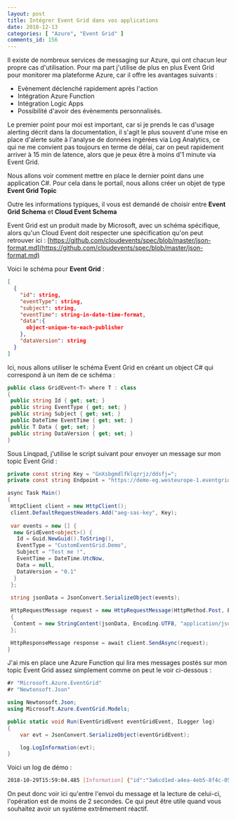 ```yaml
---
layout: post
title: Intégrer Event Grid dans vos applications
date: 2018-12-13
categories: [ "Azure", "Event Grid" ]
comments_id: 156 
---
```


Il existe de nombreux services de messaging sur Azure, qui ont chacun leur propre cas d'utilisation. Pour ma part j'utilise de plus en plus Event Grid pour monitorer ma plateforme Azure, car il offre les avantages suivants :

- Evènement déclenché rapidement après l'action
- Intégration Azure Function
- Intégration Logic Apps
- Possibilité d'avoir des évènements personnalisés.

Le premier point pour moi est important, car si je prends le cas d'usage alerting décrit dans la documentation, il s'agit le plus souvent d'une mise en place d'alerte suite à l'analyse de données ingérées via Log Analytics, ce qui ne me convient pas toujours en terme de délai, car on peut rapidement arriver à 15 min de latence, alors que je peux être à moins d'1 minute via Event Grid.

Nous allons voir comment mettre en place le dernier point dans une application C#. Pour cela dans le portail, nous allons créer un objet de type **Event Grid Topic**

Outre les informations typiques, il vous est demandé de choisir entre **Event Grid Schema** et **Cloud Event Schema**

Event Grid est un produit made by Microsoft, avec un schéma spécifique, alors qu'un Cloud Event doit respecter une spécification qu'on peut retrouver ici : [https://github.com/cloudevents/spec/blob/master/json-format.md](https://github.com/cloudevents/spec/blob/master/json-format.md)

Voici le schéma pour **Event Grid** :

```json
[
  {
    "id": string,
    "eventType": string,
    "subject": string,
    "eventTime": string-in-date-time-format,
    "data":{
      object-unique-to-each-publisher
    },
    "dataVersion": string
  }
]
```

Ici, nous allons utiliser le schéma Event Grid en créant un object C# qui correspond à un item de ce schéma :

```csharp
public class GridEvent<T> where T : class
{
 public string Id { get; set; }
 public string EventType { get; set; }
 public string Subject { get; set; }
 public DateTime EventTime { get; set; }
 public T Data { get; set; }
 public string DataVersion { get; set; }
}
```

Sous Linqpad, j'utilise le script suivant pour envoyer un message sur mon topic Event Grid :

```csharp
private const string Key = "GnXsbgmdlfklqzrjz/ddsfj="; 
private const string Endpoint = "https://demo-eg.westeurope-1.eventgrid.azure.net/api/events";

async Task Main()
{
 HttpClient client = new HttpClient();
 client.DefaultRequestHeaders.Add("aeg-sas-key", Key);
 
 var events = new [] {
  new GridEvent<object>() {
   Id = Guid.NewGuid().ToString(),
   EventType = "CustomEventGrid.Demo",
   Subject = "Test me !",
   EventTime = DateTime.UtcNow,
   Data = null,
   DataVersion = "0.1"
  }
 };
 
 string jsonData = JsonConvert.SerializeObject(events);

 HttpRequestMessage request = new HttpRequestMessage(HttpMethod.Post, Endpoint)
 {
  Content = new StringContent(jsonData, Encoding.UTF8, "application/json")
 };

 HttpResponseMessage response = await client.SendAsync(request);
}
```

J'ai mis en place une Azure Function qui lira mes messages postés sur mon topic Event Grid assez simplement comme on peut le voir ci-dessous :

```csharp
#r "Microsoft.Azure.EventGrid"
#r "Newtonsoft.Json"

using Newtonsoft.Json;
using Microsoft.Azure.EventGrid.Models;

public static void Run(EventGridEvent eventGridEvent, ILogger log)
{
    var evt = JsonConvert.SerializeObject(eventGridEvent);

    log.LogInformation(evt);
}
```

Voici un log de démo :

```bash
2018-10-29T15:59:04.485 [Information] {"id":"3a6cd1ed-a4ea-4eb5-8f4c-05a4388842df","topic":"/subscriptions/e7bd1bb5-e9af-49c7-b5aa-ac09992fdfeb/resourceGroups/eventgrid-test/providers/Microsoft.EventGrid/topics/demo-eventgrid","subject":"Test me !","data":null,"eventType":"CustomEventGrid.Demo","eventTime":"2018-10-29T15:59:06.0856579Z","metadataVersion":"1","dataVersion":"0.1"}
```

On peut donc voir ici qu'entre l'envoi du message et la lecture de celui-ci, l'opération est de moins de 2 secondes. Ce qui peut être utile quand vous souhaitez avoir un système extrêmement réactif.
